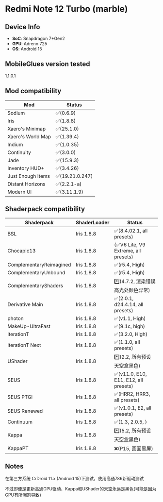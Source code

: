 # Redmi Note 12 Turbo (marble)

## Device Info

- **SoC**: Snapdragon 7+Gen2
- **GPU**: Adreno 725
- **OS**: Android 15

## MobileGlues version tested

1.1.0.1

## Mod compatibility

|**Mod**|**Status**|
|---|---|
| Sodium | ✅(0.6.9) |
| Iris | ✅(1.8.8) |
| Xaero's Minimap | ✅(25.1.0) |
| Xaero's World Map | ✅(1.39.4) |
| Indium | ✅(1.0.35) |
| Continuity | ✅(3.0.0) |
| Jade | ✅(15.9.3) |
| Inventory HUD+ | ✅(3.4.26) |
| Just Enough Items | ✅(19.21.0.247) |
| Distant Horizons | ✅(2.2.1-a) |
| Modern UI | ✅(3.11.1.9) |

## Shaderpack compatibility

|**Shaderpack** | **ShaderLoader** | **Status** 
|---|---|----|
| BSL | Iris 1.8.8 | ✅(8.4.02.1, all presets) |
| Chocapic13 | Iris 1.8.8 | (✅V6 Lite, V9 Extreme, all presets) |
| ComplementaryReimagined | Iris 1.8.8 | ✅(r5.4, High) |
| ComplementaryUnbound | Iris 1.8.8 | ✅(r5.4, High) |
| ComplementaryShaders | Iris 1.8.8 | *️⃣(4.7.2, 渲染错误高光处颜色异常) |
| Derivative Main | Iris 1.8.8 | ✅(2.0.1, d24.4.14, all presets) |
| photon | Iris 1.8.8 | ✅(v1.1, High) |
| MakeUp-UltraFast | Iris 1.8.8 | ✅(9.1c, high) |
| iterationT | Iris 1.8.8 | ✅(3.2.0, High) |
| iterationT Next | Iris 1.8.8 | ✅(1.1.0, all presets)
| UShader | Iris 1.8.8 | *️⃣(2.2, 所有预设天空盒黑色) |
| SEUS | Iris 1.8.8 | ✅(v11.0, E10, E11, E12, all presets) |
| SEUS PTGI | Iris 1.8.8 | ✅(HRR2, HRR3, all presets) |
| SEUS Renewed | Iris 1.8.8 | ✅(v1.0.1, E2, all presets) |
| Continuum | Iris 1.8.8 | ✅(1.3, 2.0.5, ) |
| Kappa | Iris 1.8.8 | *️⃣(5.2, 所有预设天空盒黑色) |
| KappaPT | Iris 1.8.8 | ❌(P15, 画面黑屏) |

## Notes
在第三方系统 CrDroid 11.x (Android 15)下测试，使用高通786新驱动测试

不过即便是更新高通GPU驱动，Kappa和UShader的天空永远是黑色(可能是因为GPU有所阉割导致)
